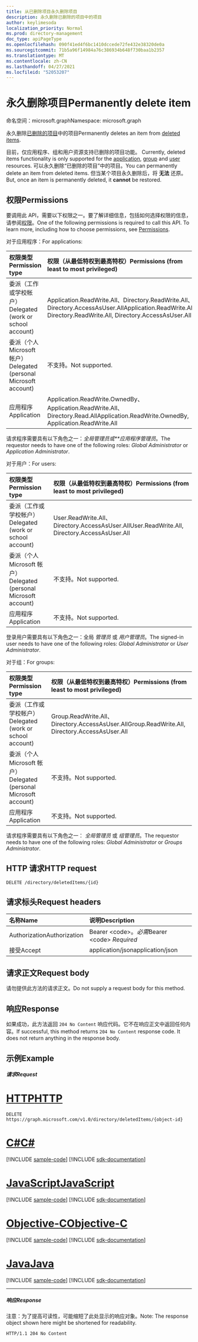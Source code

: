 ```yaml
---
title: 从已删除项目永久删除项目
description: 永久删除已删除的项目中的项目
author: keylimesoda
localization_priority: Normal
ms.prod: directory-management
doc_type: apiPageType
ms.openlocfilehash: 090f41ed4f6bc1410dccede72fe432e38320de0a
ms.sourcegitcommit: 71b5a96f14984a76c386934b648f730baa1b2357
ms.translationtype: MT
ms.contentlocale: zh-CN
ms.lasthandoff: 04/27/2021
ms.locfileid: "52053207"
---
```

# <a name="permanently-delete-item"></a><span data-ttu-id="79f20-103">永久删除项目</span><span class="sxs-lookup"><span data-stu-id="79f20-103">Permanently delete item</span></span>

<span data-ttu-id="79f20-104">命名空间：microsoft.graph</span><span class="sxs-lookup"><span data-stu-id="79f20-104">Namespace: microsoft.graph</span></span>

<span data-ttu-id="79f20-105">永久删除[已删除的项目](../resources/directory.md)中的项目</span><span class="sxs-lookup"><span data-stu-id="79f20-105">Permanently deletes an item from [deleted items](../resources/directory.md).</span></span>

<span data-ttu-id="79f20-106">目前，仅应用程序、组和用户资源支持已删除的项目[](../resources/application.md)功能。 [](../resources/group.md) [](../resources/user.md)</span><span class="sxs-lookup"><span data-stu-id="79f20-106">Currently, deleted items functionality is only supported for the [application](../resources/application.md), [group](../resources/group.md) and [user](../resources/user.md) resources.</span></span> <span data-ttu-id="79f20-107">可以永久删除“已删除的项目”中的项目。</span><span class="sxs-lookup"><span data-stu-id="79f20-107">You can permanently delete an item from deleted items.</span></span> <span data-ttu-id="79f20-108">但当某个项目永久删除后，将 **无法** 还原。</span><span class="sxs-lookup"><span data-stu-id="79f20-108">But, once an item is permanently deleted, it **cannot** be restored.</span></span>

## <a name="permissions"></a><span data-ttu-id="79f20-109">权限</span><span class="sxs-lookup"><span data-stu-id="79f20-109">Permissions</span></span>
<span data-ttu-id="79f20-p102">要调用此 API，需要以下权限之一。要了解详细信息，包括如何选择权限的信息，请参阅[权限](/graph/permissions-reference)。</span><span class="sxs-lookup"><span data-stu-id="79f20-p102">One of the following permissions is required to call this API. To learn more, including how to choose permissions, see [Permissions](/graph/permissions-reference).</span></span>

<span data-ttu-id="79f20-112">对于应用程序：</span><span class="sxs-lookup"><span data-stu-id="79f20-112">For applications:</span></span>

|<span data-ttu-id="79f20-113">权限类型</span><span class="sxs-lookup"><span data-stu-id="79f20-113">Permission type</span></span>      | <span data-ttu-id="79f20-114">权限（从最低特权到最高特权）</span><span class="sxs-lookup"><span data-stu-id="79f20-114">Permissions (from least to most privileged)</span></span>              |
|:--------------------|:---------------------------------------------------------|
|<span data-ttu-id="79f20-115">委派（工作或学校帐户）</span><span class="sxs-lookup"><span data-stu-id="79f20-115">Delegated (work or school account)</span></span> | <span data-ttu-id="79f20-116">Application.ReadWrite.All、Directory.ReadWrite.All、Directory.AccessAsUser.All</span><span class="sxs-lookup"><span data-stu-id="79f20-116">Application.ReadWrite.All, Directory.ReadWrite.All, Directory.AccessAsUser.All</span></span>    |
|<span data-ttu-id="79f20-117">委派（个人 Microsoft 帐户）</span><span class="sxs-lookup"><span data-stu-id="79f20-117">Delegated (personal Microsoft account)</span></span> | <span data-ttu-id="79f20-118">不支持。</span><span class="sxs-lookup"><span data-stu-id="79f20-118">Not supported.</span></span>    |
|<span data-ttu-id="79f20-119">应用程序</span><span class="sxs-lookup"><span data-stu-id="79f20-119">Application</span></span> | <span data-ttu-id="79f20-120">Application.ReadWrite.OwnedBy、Application.ReadWrite.All、Directory.Read.All</span><span class="sxs-lookup"><span data-stu-id="79f20-120">Application.ReadWrite.OwnedBy, Application.ReadWrite.All</span></span> |

<span data-ttu-id="79f20-121">请求程序需要具有以下角色之一：*全局管理员或\*\*应用程序管理员*。</span><span class="sxs-lookup"><span data-stu-id="79f20-121">The requestor needs to have one of the following roles: *Global Administrator* or *Application Administrator*.</span></span>

<span data-ttu-id="79f20-122">对于用户：</span><span class="sxs-lookup"><span data-stu-id="79f20-122">For users:</span></span>

|<span data-ttu-id="79f20-123">权限类型</span><span class="sxs-lookup"><span data-stu-id="79f20-123">Permission type</span></span>      | <span data-ttu-id="79f20-124">权限（从最低特权到最高特权）</span><span class="sxs-lookup"><span data-stu-id="79f20-124">Permissions (from least to most privileged)</span></span>              |
|:--------------------|:---------------------------------------------------------|
|<span data-ttu-id="79f20-125">委派（工作或学校帐户）</span><span class="sxs-lookup"><span data-stu-id="79f20-125">Delegated (work or school account)</span></span> | <span data-ttu-id="79f20-126">User.ReadWrite.All、Directory.AccessAsUser.All</span><span class="sxs-lookup"><span data-stu-id="79f20-126">User.ReadWrite.All, Directory.AccessAsUser.All</span></span> |
|<span data-ttu-id="79f20-127">委派（个人 Microsoft 帐户）</span><span class="sxs-lookup"><span data-stu-id="79f20-127">Delegated (personal Microsoft account)</span></span> | <span data-ttu-id="79f20-128">不支持。</span><span class="sxs-lookup"><span data-stu-id="79f20-128">Not supported.</span></span> |
|<span data-ttu-id="79f20-129">应用程序</span><span class="sxs-lookup"><span data-stu-id="79f20-129">Application</span></span> | <span data-ttu-id="79f20-130">不支持。</span><span class="sxs-lookup"><span data-stu-id="79f20-130">Not supported.</span></span> |

<span data-ttu-id="79f20-131">登录用户需要具有以下角色之一：全局 *管理员* 或 *用户管理员*。</span><span class="sxs-lookup"><span data-stu-id="79f20-131">The signed-in user needs to have one of the following roles: *Global Administrator* or *User Administrator*.</span></span>

<span data-ttu-id="79f20-132">对于组：</span><span class="sxs-lookup"><span data-stu-id="79f20-132">For groups:</span></span>

|<span data-ttu-id="79f20-133">权限类型</span><span class="sxs-lookup"><span data-stu-id="79f20-133">Permission type</span></span>      | <span data-ttu-id="79f20-134">权限（从最低特权到最高特权）</span><span class="sxs-lookup"><span data-stu-id="79f20-134">Permissions (from least to most privileged)</span></span>              |
|:--------------------|:---------------------------------------------------------|
|<span data-ttu-id="79f20-135">委派（工作或学校帐户）</span><span class="sxs-lookup"><span data-stu-id="79f20-135">Delegated (work or school account)</span></span> | <span data-ttu-id="79f20-136">Group.ReadWrite.All、Directory.AccessAsUser.All</span><span class="sxs-lookup"><span data-stu-id="79f20-136">Group.ReadWrite.All, Directory.AccessAsUser.All</span></span> |
|<span data-ttu-id="79f20-137">委派（个人 Microsoft 帐户）</span><span class="sxs-lookup"><span data-stu-id="79f20-137">Delegated (personal Microsoft account)</span></span> | <span data-ttu-id="79f20-138">不支持。</span><span class="sxs-lookup"><span data-stu-id="79f20-138">Not supported.</span></span>    |
|<span data-ttu-id="79f20-139">应用程序</span><span class="sxs-lookup"><span data-stu-id="79f20-139">Application</span></span> | <span data-ttu-id="79f20-140">不支持。</span><span class="sxs-lookup"><span data-stu-id="79f20-140">Not supported.</span></span> |

<span data-ttu-id="79f20-141">请求程序需要具有以下角色之一： *全局管理员* 或 *组管理员*。</span><span class="sxs-lookup"><span data-stu-id="79f20-141">The requestor needs to have one of the following roles: *Global Administrator* or *Groups Administrator*.</span></span>

## <a name="http-request"></a><span data-ttu-id="79f20-142">HTTP 请求</span><span class="sxs-lookup"><span data-stu-id="79f20-142">HTTP request</span></span>
<!-- { "blockType": "ignored" } -->
```http
DELETE /directory/deletedItems/{id}
```
## <a name="request-headers"></a><span data-ttu-id="79f20-143">请求标头</span><span class="sxs-lookup"><span data-stu-id="79f20-143">Request headers</span></span>
| <span data-ttu-id="79f20-144">名称</span><span class="sxs-lookup"><span data-stu-id="79f20-144">Name</span></span>       | <span data-ttu-id="79f20-145">说明</span><span class="sxs-lookup"><span data-stu-id="79f20-145">Description</span></span>|
|:---------------|:----------|
| <span data-ttu-id="79f20-146">Authorization</span><span class="sxs-lookup"><span data-stu-id="79f20-146">Authorization</span></span>  | <span data-ttu-id="79f20-147">Bearer &lt;code&gt;。*必需*</span><span class="sxs-lookup"><span data-stu-id="79f20-147">Bearer &lt;code&gt; *Required*</span></span>|
| <span data-ttu-id="79f20-148">接受</span><span class="sxs-lookup"><span data-stu-id="79f20-148">Accept</span></span>  | <span data-ttu-id="79f20-149">application/json</span><span class="sxs-lookup"><span data-stu-id="79f20-149">application/json</span></span> |

## <a name="request-body"></a><span data-ttu-id="79f20-150">请求正文</span><span class="sxs-lookup"><span data-stu-id="79f20-150">Request body</span></span>
<span data-ttu-id="79f20-151">请勿提供此方法的请求正文。</span><span class="sxs-lookup"><span data-stu-id="79f20-151">Do not supply a request body for this method.</span></span>

## <a name="response"></a><span data-ttu-id="79f20-152">响应</span><span class="sxs-lookup"><span data-stu-id="79f20-152">Response</span></span>

<span data-ttu-id="79f20-p103">如果成功，此方法返回 `204 No Content` 响应代码。它不在响应正文中返回任何内容。</span><span class="sxs-lookup"><span data-stu-id="79f20-p103">If successful, this method returns `204 No Content` response code. It does not return anything in the response body.</span></span>

## <a name="example"></a><span data-ttu-id="79f20-155">示例</span><span class="sxs-lookup"><span data-stu-id="79f20-155">Example</span></span>
##### <a name="request"></a><span data-ttu-id="79f20-156">请求</span><span class="sxs-lookup"><span data-stu-id="79f20-156">Request</span></span>


# <a name="http"></a>[<span data-ttu-id="79f20-157">HTTP</span><span class="sxs-lookup"><span data-stu-id="79f20-157">HTTP</span></span>](#tab/http)
<!-- {
  "blockType": "request",
  "name": "delete_directory"
}-->
```http
DELETE https://graph.microsoft.com/v1.0/directory/deletedItems/{object-id}
```
# <a name="c"></a>[<span data-ttu-id="79f20-158">C#</span><span class="sxs-lookup"><span data-stu-id="79f20-158">C#</span></span>](#tab/csharp)
[!INCLUDE [sample-code](../includes/snippets/csharp/delete-directory-csharp-snippets.md)]
[!INCLUDE [sdk-documentation](../includes/snippets/snippets-sdk-documentation-link.md)]

# <a name="javascript"></a>[<span data-ttu-id="79f20-159">JavaScript</span><span class="sxs-lookup"><span data-stu-id="79f20-159">JavaScript</span></span>](#tab/javascript)
[!INCLUDE [sample-code](../includes/snippets/javascript/delete-directory-javascript-snippets.md)]
[!INCLUDE [sdk-documentation](../includes/snippets/snippets-sdk-documentation-link.md)]

# <a name="objective-c"></a>[<span data-ttu-id="79f20-160">Objective-C</span><span class="sxs-lookup"><span data-stu-id="79f20-160">Objective-C</span></span>](#tab/objc)
[!INCLUDE [sample-code](../includes/snippets/objc/delete-directory-objc-snippets.md)]
[!INCLUDE [sdk-documentation](../includes/snippets/snippets-sdk-documentation-link.md)]

# <a name="java"></a>[<span data-ttu-id="79f20-161">Java</span><span class="sxs-lookup"><span data-stu-id="79f20-161">Java</span></span>](#tab/java)
[!INCLUDE [sample-code](../includes/snippets/java/delete-directory-java-snippets.md)]
[!INCLUDE [sdk-documentation](../includes/snippets/snippets-sdk-documentation-link.md)]

---

##### <a name="response"></a><span data-ttu-id="79f20-162">响应</span><span class="sxs-lookup"><span data-stu-id="79f20-162">Response</span></span>
<span data-ttu-id="79f20-163">注意：为了提高可读性，可能缩短了此处显示的响应对象。</span><span class="sxs-lookup"><span data-stu-id="79f20-163">Note: The response object shown here might be shortened for readability.</span></span>
<!-- {
  "blockType": "response",
  "truncated": true
} -->
```http
HTTP/1.1 204 No Content
```

<!-- uuid: 8fcb5dbc-d5aa-4681-8e31-b001d5168d79
2015-10-25 14:57:30 UTC -->
<!-- {
  "type": "#page.annotation",
  "description": "Delete directory",
  "keywords": "",
  "section": "documentation",
  "tocPath": "",
  "suppressions": [
  ]
}-->


